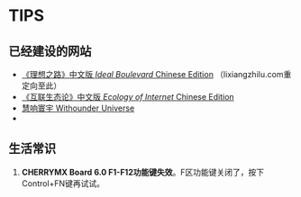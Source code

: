 # TIPS

## 已经建设的网站

* [《理想之路》中文版 *Ideal Boulevard* Chinese Edition](https://idealboulevard.com/) （lixiangzhilu.com重定向至此）
* [《互联生态论》中文版  *Ecology of Internet* Chinese Edition](https://ecologyofinternet.com/)
* [慧响寰宇 Withounder Universe](https://universe.withounder.com/)
* []()

## 生活常识

1. **CHERRYMX Board 6.0 F1-F12功能键失效**。F区功能键关闭了，按下Control+FN键再试试。

